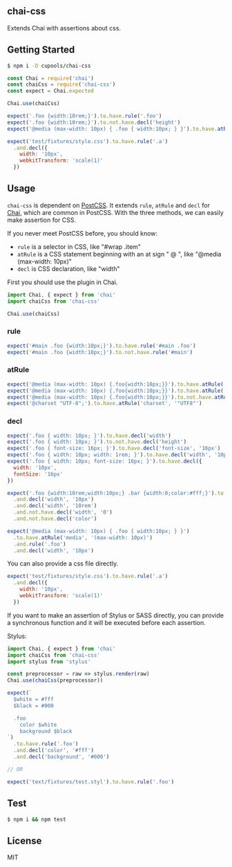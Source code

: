 ## chai-css

Extends Chai with assertions about css.

## Getting Started

```bash
$ npm i -D cupools/chai-css
```

```js
const Chai = require('chai')
const chaiCss = require('chai-css')
const expect = Chai.expected

Chai.use(chaiCss)

expect('.foo {width:10rem;}').to.have.rule('.foo')
expect('.foo {width:10rem;}').to.not.have.decl('height')
expect('@media (max-width: 10px) { .foo { width:10px; } }').to.have.atRule('media', '(max-width: 10px)')

expect('test/fixtures/style.css').to.have.rule('.a')
  .and.decl({
    width: '10px',
    webkitTransform: 'scale(1)'
  })
```

## Usage

`chai-css` is dependent on [PostCSS][]. It extends `rule`, `atRule` and `decl` for [Chai][], which are common in PostCSS. With the three methods, we can easily make assertion for CSS.

If you never meet PostCSS before, you should know:

- `rule` is a selector in CSS, like "#wrap .item"
- `atRule` is a CSS statement beginning with an at sign " @ ", like "@media (max-width: 10px)"
- `decl` is CSS declaration, like "width"

First you should use the plugin in Chai.

```js
import Chai, { expect } from 'chai'
import chaiCss from 'chai-css'

Chai.use(chaiCss)
```

### rule

```js
expect('#main .foo {width:10px;}').to.have.rule('#main .foo')
expect('#main .foo {width:10px;}').to.not.have.rule('#main')
```

### atRule

```js
expect('@media (max-width: 10px) {.foo{width:10px;}}').to.have.atRule('@media')
expect('@media (max-width: 10px) {.foo{width:10px;}}').to.have.atRule('@media', '(max-width: 10px)')
expect('@media (max-width: 10px) {.foo{width:10px;}}').to.not.have.atRule('@media', '(max-height: 5px)')
expect('@charset "UTF-8";').to.have.atRule('charset', '"UTF8"')
```

### decl

```js
expect('.foo { width: 10px; }').to.have.decl('width')
expect('.foo { width: 10px; }').to.not.have.decl('height')
expect('.foo { font-size: 16px; }').to.have.decl('font-size', '16px')
expect('.foo { width: 10px; width: 1rem; }').to.have.decl('width', '10px').and.decl('width', '10rem')
expect('.foo { width: 10px; font-size: 16px; }').to.have.decl({
  width: '10px',
  fontSize: '16px'
})
```

```js
expect('.foo {width:10rem;width:10px;} .bar {width:0;color:#fff;}').to.have.rule('.foo')
  .and.decl('width', '10px')
  .and.decl('width', '10rem')
  .and.not.have.decl('width', '0')
  .and.not.have.decl('color')

expect('@media (max-width: 10px) { .foo { width:10px; } }')
  .to.have.atRule('media', '(max-width: 10px)')
  .and.rule('.foo')
  .and.decl('width', '10px')

```

You can also provide a css file directly.

```js
expect('test/fixtures/style.css').to.have.rule('.a')
  .and.decl({
    width: '10px',
    webkitTransform: 'scale(1)'
  })
```

If you want to make an assertion of Stylus or SASS directly, you can provide a synchronous function and it will be executed before each assertion.

Stylus:

```js
import Chai, { expect } from 'chai'
import chaiCss from 'chai-css'
import stylus from 'stylus'

const preprocessor = raw => stylus.render(raw)
Chai.use(chaiCss(preprocessor))

expect(`
  $white = #fff
  $black = #000

  .foo
    color $white
    background $black
`)
  .to.have.rule('.foo')
  .and.decl('color', '#fff')
  .and.decl('background', '#000')

// OR

expect('text/fixtures/test.styl').to.have.rule('.foo')
```


## Test

```bash
$ npm i && npm test
```

## License

MIT

[PostCSS]: https://github.com/postcss/postcss
[Chai]: https://github.com/chaijs/chai

